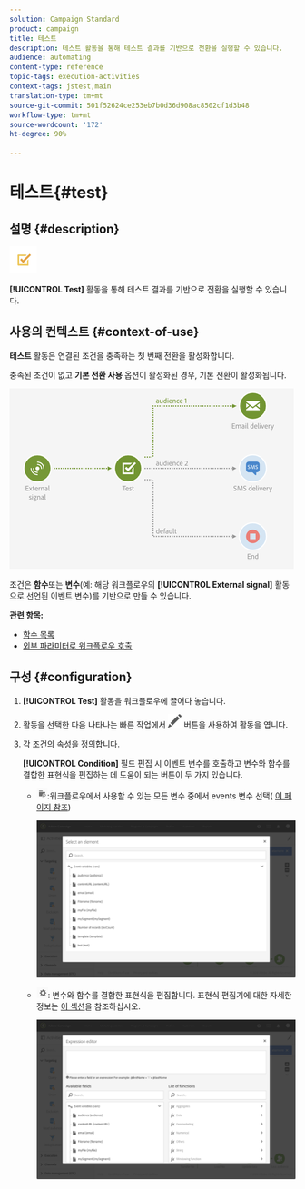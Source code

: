 ```yaml
---
solution: Campaign Standard
product: campaign
title: 테스트
description: 테스트 활동을 통해 테스트 결과를 기반으로 전환을 실행할 수 있습니다.
audience: automating
content-type: reference
topic-tags: execution-activities
context-tags: jstest,main
translation-type: tm+mt
source-git-commit: 501f52624ce253eb7b0d36d908ac8502cf1d3b48
workflow-type: tm+mt
source-wordcount: '172'
ht-degree: 90%

---
```



# 테스트{#test}

## 설명 {#description}

![](assets/test.png)

**[!UICONTROL Test]** 활동을 통해 테스트 결과를 기반으로 전환을 실행할 수 있습니다.

## 사용의 컨텍스트 {#context-of-use}

**테스트** 활동은 연결된 조건을 충족하는 첫 번째 전환을 활성화합니다.

충족된 조건이 없고 **기본 전환 사용** 옵션이 활성화된 경우, 기본 전환이 활성화됩니다.

![](assets/wkf_test_activity_example.png)

조건은 **함수**&#x200B;또는 **변수**(예: 해당 워크플로우의 **[!UICONTROL External signal]** 활동으로 선언된 이벤트 변수)를 기반으로 만들 수 있습니다.

**관련 항목:**

* [함수 목록](../../automating/using/list-of-functions.md)
* [외부 파라미터로 워크플로우 호출](../../automating/using/calling-a-workflow-with-external-parameters.md)

## 구성 {#configuration}

1. **[!UICONTROL Test]** 활동을 워크플로우에 끌어다 놓습니다.
1. 활동을 선택한 다음 나타나는 빠른 작업에서 ![](assets/edit_darkgrey-24px.png) 버튼을 사용하여 활동을 엽니다.
1. 각 조건의 속성을 정의합니다.

   **[!UICONTROL Condition]** 필드 편집 시 이벤트 변수를 호출하고 변수와 함수를 결합한 표현식을 편집하는 데 도움이 되는 버튼이 두 가지 있습니다.

   * ![](assets/extsignal_picker.png):워크플로우에서 사용할 수 있는 모든 변수 중에서 events 변수 선택( [이 페이지 참조](../../automating/using/customizing-workflow-external-parameters.md))

      ![](assets/wkf_test_activity_variables.png)

   * ![](assets/extsignal_expression_editor.png): 변수와 함수를 결합한 표현식을 편집합니다. 표현식 편집기에 대한 자세한 정보는 [이 섹션](../../automating/using/advanced-expression-editing.md)을 참조하십시오.

      ![](assets/wkf_test_activity_variables_expression.png)
